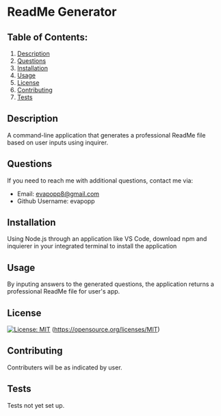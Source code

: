 # ReadMe Generator
  ## Table of Contents:
  1. [Description](#description)
  2. [Questions](#questions)
  3. [Installation](#installation)
  4. [Usage](#usage)
  5. [License](#license)
  6. [Contributing](#contributing)
  7. [Tests](#tests)


  ## Description
  A command-line application that generates a professional ReadMe file based on user inputs using inquirer.

  ## Questions
  If you need to reach me with additional questions, contact me via: 
  * Email: evapopp8@gmail.com
  * Github Username: evapopp

  ## Installation
  Using Node.js through an application like VS Code, download npm and inquierer in your integrated terminal to install the application

  ## Usage
  By inputing answers to the generated questions, the application returns a professional ReadMe file for user's app.

  ## License
  [![License: MIT](https://img.shields.io/badge/License-MIT-yellow.svg)](https://opensource.org/licenses/MIT)
  (https://opensource.org/licenses/MIT)

  ## Contributing 
  Contributers will be as indicated by user.

  ## Tests
  Tests not yet set up.

  
